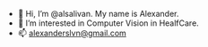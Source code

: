 - 🤗 Hi, I’m @alsalivan. My name is Alexander. 
- 👀 I’m interested in Computer Vision in HealfCare.
- 📫  alexanderslvn@gmail.com

<!---
Alsalivan/Alsalivan is a ✨ special ✨ repository because its `README.md` (this file) appears on your GitHub profile.
You can click the Preview link to take a look at your changes.
--->
